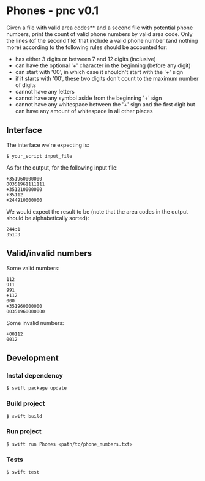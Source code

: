 # Phones - pnc v0.1

Given a file with valid area codes** and a second file with potential phone numbers, print the count of valid phone numbers by valid area code. Only the lines (of the second file) that include a valid phone number (and nothing more) according to the following rules should be accounted for:

 - has either 3 digits or between 7 and 12 digits (inclusive)
 - can have the optional '+' character in the beginning (before any digit)
 - can start with '00', in which case it shouldn't start with the '+' sign
 - if it starts with '00', these two digits don't count to the maximum number of digits
 - cannot have any letters
 - cannot have any symbol aside from the beginning '+' sign
 - cannot have any whitespace between the '+' sign and the first digit but can have any amount of whitespace in all other places

## Interface

The interface we're expecting is:

  `$ your_script input_file`

As for the output, for the following input file:
```
+351960000000
00351961111111
+351210000000
+35112
+244910000000
```
We would expect the result to be (note that the area codes in the output should be alphabetically sorted):
```
244:1
351:3
```
## Valid/invalid numbers

Some valid numbers:
```
112
911
991
+112
000
+351960000000
00351960000000
```
Some invalid numbers:
```
+00112
0012
```

## Development
### Instal dependency
`$ swift package update`
### Build project
`$ swift build`
### Run project
`$ swift run Phones <path/to/phone_numbers.txt>`
### Tests
`$ swift test`